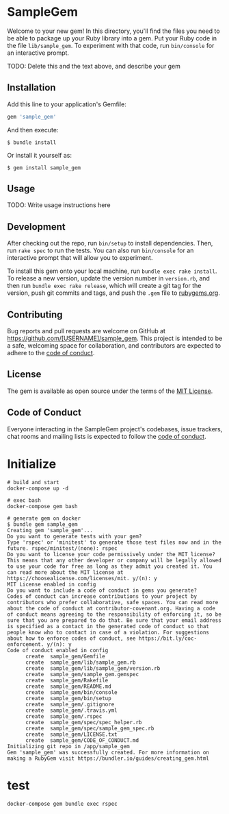 # SampleGem

Welcome to your new gem! In this directory, you'll find the files you need to be able to package up your Ruby library into a gem. Put your Ruby code in the file `lib/sample_gem`. To experiment with that code, run `bin/console` for an interactive prompt.

TODO: Delete this and the text above, and describe your gem

## Installation

Add this line to your application's Gemfile:

```ruby
gem 'sample_gem'
```

And then execute:

    $ bundle install

Or install it yourself as:

    $ gem install sample_gem

## Usage

TODO: Write usage instructions here

## Development

After checking out the repo, run `bin/setup` to install dependencies. Then, run `rake spec` to run the tests. You can also run `bin/console` for an interactive prompt that will allow you to experiment.

To install this gem onto your local machine, run `bundle exec rake install`. To release a new version, update the version number in `version.rb`, and then run `bundle exec rake release`, which will create a git tag for the version, push git commits and tags, and push the `.gem` file to [rubygems.org](https://rubygems.org).

## Contributing

Bug reports and pull requests are welcome on GitHub at https://github.com/[USERNAME]/sample_gem. This project is intended to be a safe, welcoming space for collaboration, and contributors are expected to adhere to the [code of conduct](https://github.com/[USERNAME]/sample_gem/blob/master/CODE_OF_CONDUCT.md).


## License

The gem is available as open source under the terms of the [MIT License](https://opensource.org/licenses/MIT).

## Code of Conduct

Everyone interacting in the SampleGem project's codebases, issue trackers, chat rooms and mailing lists is expected to follow the [code of conduct](https://github.com/[USERNAME]/sample_gem/blob/master/CODE_OF_CONDUCT.md).

# Initialize

```
# build and start
docker-compose up -d

# exec bash
docker-compose gem bash

# generate gem on docker
$ bundle gem sample_gem
Creating gem 'sample_gem'...
Do you want to generate tests with your gem?
Type 'rspec' or 'minitest' to generate those test files now and in the future. rspec/minitest/(none): rspec
Do you want to license your code permissively under the MIT license?
This means that any other developer or company will be legally allowed to use your code for free as long as they admit you created it. You can read more about the MIT license at https://choosealicense.com/licenses/mit. y/(n): y
MIT License enabled in config
Do you want to include a code of conduct in gems you generate?
Codes of conduct can increase contributions to your project by contributors who prefer collaborative, safe spaces. You can read more about the code of conduct at contributor-covenant.org. Having a code of conduct means agreeing to the responsibility of enforcing it, so be sure that you are prepared to do that. Be sure that your email address is specified as a contact in the generated code of conduct so that people know who to contact in case of a violation. For suggestions about how to enforce codes of conduct, see https://bit.ly/coc-enforcement. y/(n): y
Code of conduct enabled in config
      create  sample_gem/Gemfile
      create  sample_gem/lib/sample_gem.rb
      create  sample_gem/lib/sample_gem/version.rb
      create  sample_gem/sample_gem.gemspec
      create  sample_gem/Rakefile
      create  sample_gem/README.md
      create  sample_gem/bin/console
      create  sample_gem/bin/setup
      create  sample_gem/.gitignore
      create  sample_gem/.travis.yml
      create  sample_gem/.rspec
      create  sample_gem/spec/spec_helper.rb
      create  sample_gem/spec/sample_gem_spec.rb
      create  sample_gem/LICENSE.txt
      create  sample_gem/CODE_OF_CONDUCT.md
Initializing git repo in /app/sample_gem
Gem 'sample_gem' was successfully created. For more information on making a RubyGem visit https://bundler.io/guides/creating_gem.html

```

# test

```
docker-compose gem bundle exec rspec
```
